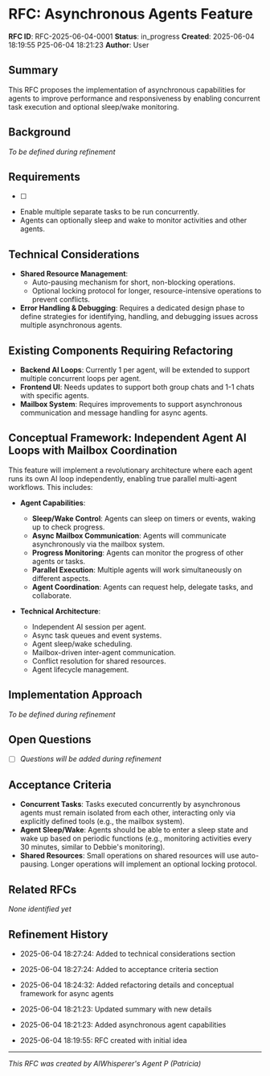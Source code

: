# RFC: Asynchronous Agents Feature

**RFC ID**: RFC-2025-06-04-0001
**Status**: in_progress
**Created**: 2025-06-04 18:19:55
P25-06-04 18:21:23
**Author**: User

## Summary
This RFC proposes the implementation of asynchronous capabilities for agents to improve performance and responsiveness by enabling concurrent task execution and optional sleep/wake monitoring.
## Background

*To be defined during refinement*

## Requirements
- [ ]
- Enable multiple separate tasks to be run concurrently.
- Agents can optionally sleep and wake to monitor activities and other agents.
## Technical Considerations

- **Shared Resource Management**:
    - Auto-pausing mechanism for short, non-blocking operations.
    - Optional locking protocol for longer, resource-intensive operations to prevent conflicts.
- **Error Handling & Debugging**: Requires a dedicated design phase to define strategies for identifying, handling, and debugging issues across multiple asynchronous agents.

## Existing Components Requiring Refactoring

- **Backend AI Loops**: Currently 1 per agent, will be extended to support multiple concurrent loops per agent.
- **Frontend UI**: Needs updates to support both group chats and 1-1 chats with specific agents.
- **Mailbox System**: Requires improvements to support asynchronous communication and message handling for async agents.

## Conceptual Framework: Independent Agent AI Loops with Mailbox Coordination

This feature will implement a revolutionary architecture where each agent runs its own AI loop independently, enabling true parallel multi-agent workflows. This includes:

- **Agent Capabilities**:
    - **Sleep/Wake Control**: Agents can sleep on timers or events, waking up to check progress.
    - **Async Mailbox Communication**: Agents will communicate asynchronously via the mailbox system.
    - **Progress Monitoring**: Agents can monitor the progress of other agents or tasks.
    - **Parallel Execution**: Multiple agents will work simultaneously on different aspects.
    - **Agent Coordination**: Agents can request help, delegate tasks, and collaborate.

- **Technical Architecture**:
    - Independent AI session per agent.
    - Async task queues and event systems.
    - Agent sleep/wake scheduling.
    - Mailbox-driven inter-agent communication.
    - Conflict resolution for shared resources.
    - Agent lifecycle management.
## Implementation Approach

*To be defined during refinement*

## Open Questions

- [ ] *Questions will be added during refinement*

## Acceptance Criteria

- **Concurrent Tasks**: Tasks executed concurrently by asynchronous agents must remain isolated from each other, interacting only via explicitly defined tools (e.g., the mailbox system).
- **Agent Sleep/Wake**: Agents should be able to enter a sleep state and wake up based on periodic functions (e.g., monitoring activities every 30 minutes, similar to Debbie's monitoring).
- **Shared Resources**: Small operations on shared resources will use auto-pausing. Longer operations will implement an optional locking protocol.

## Related RFCs

*None identified yet*

## Refinement History
- 2025-06-04 18:27:24: Added to technical considerations section
- 2025-06-04 18:27:24: Added to acceptance criteria section
- 2025-06-04 18:24:32: Added refactoring details and conceptual framework for async agents
- 2025-06-04 18:21:23: Updated summary with new details
- 2025-06-04 18:21:23: Added asynchronous agent capabilities

- 2025-06-04 18:19:55: RFC created with initial idea

---
*This RFC was created by AIWhisperer's Agent P (Patricia)*